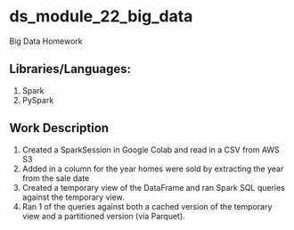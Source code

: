 # ds_module_22_big_data
Big Data Homework

## Libraries/Languages:
1. Spark
2. PySpark

## Work Description
1. Created a SparkSession in Google Colab and read in a CSV from AWS S3
2. Added in a column for the year homes were sold by extracting the year from the sale date
3. Created a temporary view of the DataFrame and ran Spark SQL queries against the temporary view.
4. Ran 1 of the queries against both a cached version of the temporary view and a partitioned version (via Parquet).